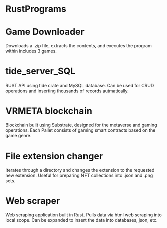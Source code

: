 # RustPrograms

<h1>Game Downloader</h1>
Downloads a .zip file, extracts the contents, and executes the program within includes 3 games.

<h1>tide_server_SQL</h1>
RUST API using tide crate and MySQL database.  Can be used for CRUD operations and inserting thousands of records autmatically.

<h1>VRMETA blockchain</h1>
Blockchain built using Substrate, designed for the metaverse and gaming operations.  Each Pallet consists of gaming smart contracts based on the game genre.

<h1>File extension changer</h1>
Iterates through a directory and changes the extension to the requested new extension.  Useful for preparing NFT collections into .json and .png sets.

<h1>Web scraper</h1>
Web scraping application built in Rust.  Pulls data via html web scraping into local scope.  Can be expanded to insert the data into databases, json, etc.

